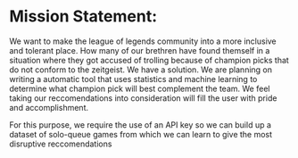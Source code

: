 <h1>Mission Statement:</h1>
We want to make the league of legends community into a more inclusive and tolerant place. How many of our brethren have found themself in a situation where they got accused of trolling because of champion picks that do not conform to the zeitgeist. We have a solution. We are planning on writing a automatic tool that uses statistics and machine learning to determine what champion pick will best complement the team. We feel taking our reccomendations into consideration will fill the user with pride and accomplishment.

For this purpose, we require the use of an API key so we can build up a dataset of solo-queue games from which we can learn to give the most disruptive reccomendations
